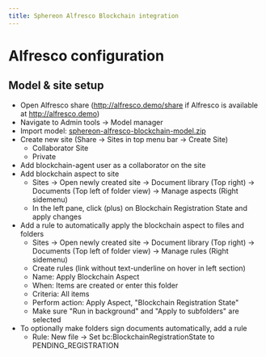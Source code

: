 ```yaml
---
title: Sphereon Alfresco Blockchain integration
---
```


# Alfresco configuration

## Model & site setup

- Open Alfresco share (http://alfresco.demo/share if Alfresco is available at http://alfresco.demo)
- Navigate to Admin tools → Model manager
- Import model: [sphereon-alfresco-blockchain-model.zip](model/sphereon-alfresco-blockchain-model.zip)
- Create new site (Share → Sites in top menu bar → Create Site)
  + Collaborator Site
  + Private
- Add blockchain-agent user as a collaborator on the site
- Add blockchain aspect to site
  + Sites → Open newly created site → Document library (Top right) → Documents (Top left of folder view) → Manage aspects (Right sidemenu)
  + In the left pane, click (plus) on Blockchain Registration State and apply changes
- Add a rule to automatically apply the blockchain aspect to files and folders
  + Sites → Open newly created site → Document library (Top right) → Documents (Top left of folder view) → Manage rules (Right sidemenu)
  + Create rules (link without text-underline on hover in left section)
  + Name: Apply Blockchain Aspect
  + When: Items are created or enter this folder
  + Criteria: All items
  + Perform action: Apply Aspect, "Blockchain Registration State"
  + Make sure "Run in background" and "Apply to subfolders" are selected
- To optionally make folders sign documents automatically, add a rule
  + Rule: New file → Set bc:BlockchainRegistrationState to PENDING_REGISTRATION
